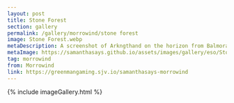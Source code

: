 ```yaml
---
layout: post
title: Stone Forest
section: gallery
permalink: /gallery/morrowind/stone forest
image: Stone Forest.webp
metaDescription: A screenshot of Arkngthand on the horizon from Balmora from The Elder Scrolls III&#58; Morrowind, taken by Samantha Says.
metaImage: https://samanthasays.github.io/assets/images/gallery/eso/Stone Forest.webp
tag: morrowind
from: Morrowind
link: https://greenmangaming.sjv.io/samanthasays-morrowind
---
```

{% include imageGallery.html %}